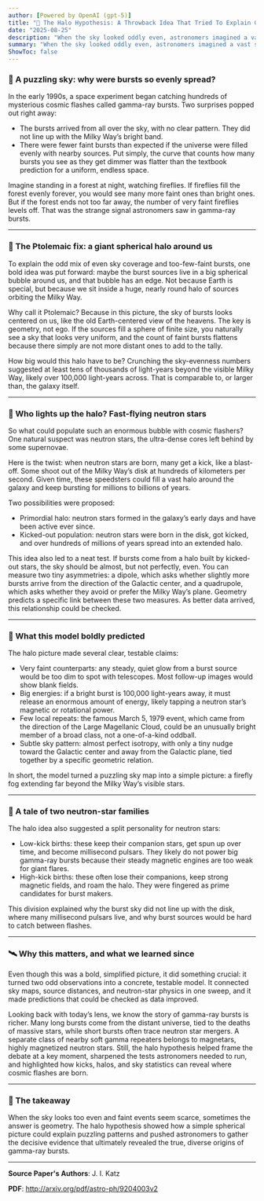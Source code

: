 ```yaml
---
author: [Powered by OpenAI (gpt-5)]
title: "🌠 The Halo Hypothesis: A Throwback Idea That Tried To Explain Gamma-Ray Bursts"
date: "2025-08-25"
description: "When the sky looked oddly even, astronomers imagined a vast sphere of burst-makers surrounding our galaxy"
summary: "When the sky looked oddly even, astronomers imagined a vast sphere of burst-makers surrounding our galaxy"
ShowToc: false
---
```


### 🔭 A puzzling sky: why were bursts so evenly spread?

In the early 1990s, a space experiment began catching hundreds of mysterious cosmic flashes called gamma-ray bursts. Two surprises popped out right away:

- The bursts arrived from all over the sky, with no clear pattern. They did not line up with the Milky Way’s bright band.
- There were fewer faint bursts than expected if the universe were filled evenly with nearby sources. Put simply, the curve that counts how many bursts you see as they get dimmer was flatter than the textbook prediction for a uniform, endless space.

Imagine standing in a forest at night, watching fireflies. If fireflies fill the forest evenly forever, you would see many more faint ones than bright ones. But if the forest ends not too far away, the number of very faint fireflies levels off. That was the strange signal astronomers saw in gamma-ray bursts.

---

### 🧭 The Ptolemaic fix: a giant spherical halo around us

To explain the odd mix of even sky coverage and too-few-faint bursts, one bold idea was put forward: maybe the burst sources live in a big spherical bubble around us, and that bubble has an edge. Not because Earth is special, but because we sit inside a huge, nearly round halo of sources orbiting the Milky Way.

Why call it Ptolemaic? Because in this picture, the sky of bursts looks centered on us, like the old Earth-centered view of the heavens. The key is geometry, not ego. If the sources fill a sphere of finite size, you naturally see a sky that looks very uniform, and the count of faint bursts flattens because there simply are not more distant ones to add to the tally.

How big would this halo have to be? Crunching the sky-evenness numbers suggested at least tens of thousands of light-years beyond the visible Milky Way, likely over 100,000 light-years across. That is comparable to, or larger than, the galaxy itself.

---

### 🧨 Who lights up the halo? Fast-flying neutron stars

So what could populate such an enormous bubble with cosmic flashers? One natural suspect was neutron stars, the ultra-dense cores left behind by some supernovae.

Here is the twist: when neutron stars are born, many get a kick, like a blast-off. Some shoot out of the Milky Way’s disk at hundreds of kilometers per second. Given time, these speedsters could fill a vast halo around the galaxy and keep bursting for millions to billions of years.

Two possibilities were proposed:
- Primordial halo: neutron stars formed in the galaxy’s early days and have been active ever since.
- Kicked-out population: neutron stars were born in the disk, got kicked, and over hundreds of millions of years spread into an extended halo.

This idea also led to a neat test. If bursts come from a halo built by kicked-out stars, the sky should be almost, but not perfectly, even. You can measure two tiny asymmetries: a dipole, which asks whether slightly more bursts arrive from the direction of the Galactic center, and a quadrupole, which asks whether they avoid or prefer the Milky Way’s plane. Geometry predicts a specific link between these two measures. As better data arrived, this relationship could be checked.

---

### 🧪 What this model boldly predicted

The halo picture made several clear, testable claims:

- Very faint counterparts: any steady, quiet glow from a burst source would be too dim to spot with telescopes. Most follow-up images would show blank fields.
- Big energies: if a bright burst is 100,000 light-years away, it must release an enormous amount of energy, likely tapping a neutron star’s magnetic or rotational power.
- Few local repeats: the famous March 5, 1979 event, which came from the direction of the Large Magellanic Cloud, could be an unusually bright member of a broad class, not a one-of-a-kind oddball.
- Subtle sky pattern: almost perfect isotropy, with only a tiny nudge toward the Galactic center and away from the Galactic plane, tied together by a specific geometric relation.

In short, the model turned a puzzling sky map into a simple picture: a firefly fog extending far beyond the Milky Way’s visible stars.

---

### 🧬 A tale of two neutron-star families

The halo idea also suggested a split personality for neutron stars:

- Low-kick births: these keep their companion stars, get spun up over time, and become millisecond pulsars. They likely do not power big gamma-ray bursts because their steady magnetic engines are too weak for giant flares.
- High-kick births: these often lose their companions, keep strong magnetic fields, and roam the halo. They were fingered as prime candidates for burst makers.

This division explained why the burst sky did not line up with the disk, where many millisecond pulsars live, and why burst sources would be hard to catch between flashes.

---

### 🛰️ Why this matters, and what we learned since

Even though this was a bold, simplified picture, it did something crucial: it turned two odd observations into a concrete, testable model. It connected sky maps, source distances, and neutron-star physics in one sweep, and it made predictions that could be checked as data improved.

Looking back with today’s lens, we know the story of gamma-ray bursts is richer. Many long bursts come from the distant universe, tied to the deaths of massive stars, while short bursts often trace neutron star mergers. A separate class of nearby soft gamma repeaters belongs to magnetars, highly magnetized neutron stars. Still, the halo hypothesis helped frame the debate at a key moment, sharpened the tests astronomers needed to run, and highlighted how kicks, halos, and sky statistics can reveal where cosmic flashes are born.

---

### 🌟 The takeaway

When the sky looks too even and faint events seem scarce, sometimes the answer is geometry. The halo hypothesis showed how a simple spherical picture could explain puzzling patterns and pushed astronomers to gather the decisive evidence that ultimately revealed the true, diverse origins of gamma-ray bursts.

---

**Source Paper's Authors**: J. I. Katz

**PDF**: http://arxiv.org/pdf/astro-ph/9204003v2